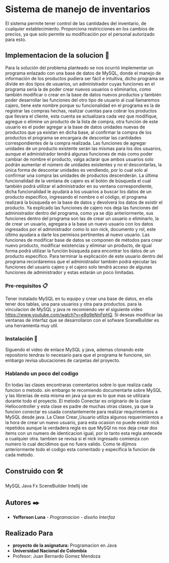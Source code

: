 # Sistema de manejo de inventarios

El sistema permite tener control de las cantidades del inventario, de cualquier establecimiento. Proporciona restricciones en los cambios de precios,
ya que solo permite su modificación por el personal autorizado para esto.

## Implementacion de la solucion 🚀

Para la solución del problema planteado se nos ocurrió implementar un programa enlazado con una base de datos de MySQL, donde el manejo de información de los productos pudiera ser fácil e intuitiva, dicho programa se divide en dos tipos de usuarios, un administrador cuyas funciones en el programa sería la de poder crear nuevos usuarios o eliminarlos, como también modificar o crear en la base de datos nuevos productos y también poder desarrollar las funciones del otro tipo de usuario al cual llamaremos cajero, tiene este nombre porque su funcionalidad en el programa es la de registrar las compras hechas, realizar cuentas  para cobrar los productos que llevara el cliente, esta cuenta se actualizara cada vez que modifique, agregue o elimine un producto de la lista de compra, otra función de este usuario es el poder agregar a la base de datos unidades nuevas de productos que ya existan en dicha base, al confirmar la compra de los productos el programa se encargara de descontar las cantidades correspondientes de la compra realizada.
Las funciones de agregar unidades de un producto existente serán las mismas para los dos usuarios, aunque el administrador tendrá algunas funciones de más como poder cambiar de nombre el producto, valga aclarar que ambos usuarios solo podrán aumentar el número de unidades existentes y no el descontarlas, la única forma de descontar unidades es vendiendo, por lo cual solo al confirmar una compra las unidades de productos descenderán. La última funcionalidad de la ventana de cajero es el botón de búsqueda el cual también podrá utilizar el administrador en su ventana correspondiente, dicha funcionalidad le ayudará a los usuarios a buscar los datos de un producto específico, ingresando el nombre o el código, el programa realizará la búsqueda en la base de datos y devolverá los datos de existir el producto.
Ya explicado las funciones de cajero nos deja las funciones del administrador dentro del programa, como ya se dijo anteriormente, sus funciones dentro del programa son las de crear un usuario o eliminarlo, la de crear un usuario, agregara a la base un nuevo usuario con los datos ingresados por el administrador como lo son nick, documento y rol, este último ayudara a darle los permisos pertinentes al nuevo usuario.  Las funciones de modificar base de datos se componen de métodos para crear nuevo producto, modificar existencias y eliminar un producto, de igual forma podrá utilizar la función búsqueda para encontrar los datos de un producto específico. Para terminar la explicación de este usuario dentro del programa recordaremos que el administrador también podrá ejecutar las funciones del usuario cajero y el cajero solo tendrá acceso de algunas funciones de administrador y estas estarán un poco limitadas.

### Pre-requisitos 📋

Tener instalado MySQL en tu equipo y crear una base de datos, en ella tener dos tablas, una para usuarios y otra para productos.
para la vinculacion de MySQL y java re recomiendo ver el siguiente video  https://www.youtube.com/watch?v=e8g9eNnFpHQ.
Si deseas modificar las ventanas de interfaz que se desarrollaron con el sofware SceneBuilder es una herramienta muy util.

### Instalación 🔧

Siguendo el video de enlace MySQL y java, ademas clonando este repositorio tendras lo necesario para que el programa te funcione, sin embargo revisa ubucaciones de carpetas del proyecto.

### Hablando un poco del codigo

En todas las clases encontraras comentarios sobre lo que realiza cada funcion o metodo.
sin embargo te recomiendo documentarte sobre MySQL y las librerias de esta misma en java ya que es lo que mas se utilizara durante todo el proyecto.
El metodo Conectar es originario de la clase Hellocontroller y esta clase es padre de muchas otras clases, ya que la funcion conectar es usada constantemente para realizar requirimientos a MySQL desde java.
La Clase Crear_Usuario utiliza algunos requerimientos a la hora de crear un nuevo usuario, para esta ocasion no puede existir nick repetidos aunque la verdadera regla es que MySQl no nos deja crear dos items con un numero de identicacion igual, por lo tanto esta regla antecede a cualquier otra.
tambien se revisa si el nick ingresado comienza con numero lo cual decidimos que no fuera valido.
Como te dijimos anteriormente todo el codigo esta comentado y especifica la funcion de cada metodo.

## Construido con 🛠️

MySQL
Java Fx
SceneBuilder
Intellij ide

## Autores ✒️



* **Yefferson Luna** - *Programacion - diseño Interfaz* 

## Realizado Para

* **proyecto de la asignatura:** Programacion en Java
* **Universidad Nacional de Colombia**
* Profesor: Juan Bernardo Gomez Mendoza
